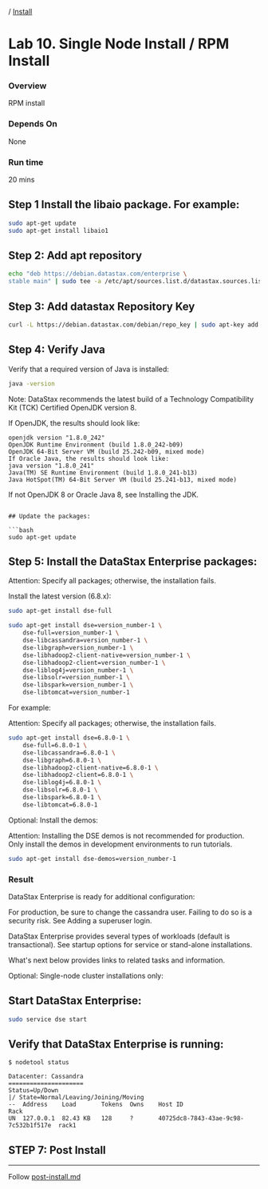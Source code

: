<link rel='stylesheet' href='../assets/css/main.css'/>

 / [Install](README.md) 

Lab 10. Single Node Install / RPM Install
====================

### Overview
RPM install

### Depends On 
None

### Run time
20 mins


## Step 1 Install the libaio package. For example:

```bash
sudo apt-get update
sudo apt-get install libaio1
````

## Step 2: Add apt repository


```bash
echo "deb https://debian.datastax.com/enterprise \
stable main" | sudo tee -a /etc/apt/sources.list.d/datastax.sources.list
```


## Step 3: Add datastax Repository Key

``` bash
curl -L https://debian.datastax.com/debian/repo_key | sudo apt-key add -
```

## Step 4: Verify Java


Verify that a required version of Java is installed:
```bash
java -version
```
Note: DataStax recommends the latest build of a Technology Compatibility Kit (TCK) Certified OpenJDK version 8.

If OpenJDK, the results should look like:

```console
openjdk version "1.8.0_242"
OpenJDK Runtime Environment (build 1.8.0_242-b09)
OpenJDK 64-Bit Server VM (build 25.242-b09, mixed mode)
If Oracle Java, the results should look like:
java version "1.8.0_241"
Java(TM) SE Runtime Environment (build 1.8.0_241-b13)
Java HotSpot(TM) 64-Bit Server VM (build 25.241-b13, mixed mode)
```

If not OpenJDK 8 or Oracle Java 8, see Installing the JDK.


```

## Update the packages:

```bash
sudo apt-get update
```

## Step 5: Install the DataStax Enterprise packages:

Attention: Specify all packages; otherwise, the installation fails.

Install the latest version (6.8.x):

```bash
sudo apt-get install dse-full
````

```bash
sudo apt-get install dse=version_number-1 \
    dse-full=version_number-1 \
    dse-libcassandra=version_number-1 \
    dse-libgraph=version_number-1 \
    dse-libhadoop2-client-native=version_number-1 \
    dse-libhadoop2-client=version_number-1 \
    dse-liblog4j=version_number-1 \
    dse-libsolr=version_number-1 \
    dse-libspark=version_number-1 \
    dse-libtomcat=version_number-1
```

For example:

Attention: Specify all packages; otherwise, the installation fails.

```bash
sudo apt-get install dse=6.8.0-1 \
    dse-full=6.8.0-1 \
    dse-libcassandra=6.8.0-1 \
    dse-libgraph=6.8.0-1 \
    dse-libhadoop2-client-native=6.8.0-1 \
    dse-libhadoop2-client=6.8.0-1 \
    dse-liblog4j=6.8.0-1 \
    dse-libsolr=6.8.0-1 \
    dse-libspark=6.8.0-1 \
    dse-libtomcat=6.8.0-1
```

Optional: Install the demos:

Attention: Installing the DSE demos is not recommended for production. Only install the demos in development environments to run tutorials.

```bash
sudo apt-get install dse-demos=version_number-1
```

### Result

DataStax Enterprise is ready for additional configuration:

For production, be sure to change the cassandra user. Failing to do so is a security risk. See Adding a superuser login.

DataStax Enterprise provides several types of workloads (default is transactional). See startup options for service or stand-alone installations.

What's next below provides links to related tasks and information.

Optional: Single-node cluster installations only:

## Start DataStax Enterprise:

```bash 
sudo service dse start

```
## Verify that DataStax Enterprise is running:

```console
$ nodetool status

Datacenter: Cassandra
=====================
Status=Up/Down
|/ State=Normal/Leaving/Joining/Moving
--  Address    Load       Tokens  Owns    Host ID                               Rack
UN  127.0.0.1  82.43 KB   128     ?       40725dc8-7843-43ae-9c98-7c532b1f517e  rack1

```



## STEP 7: Post Install
----------------------------
Follow [post-install.md](post-install.md)




